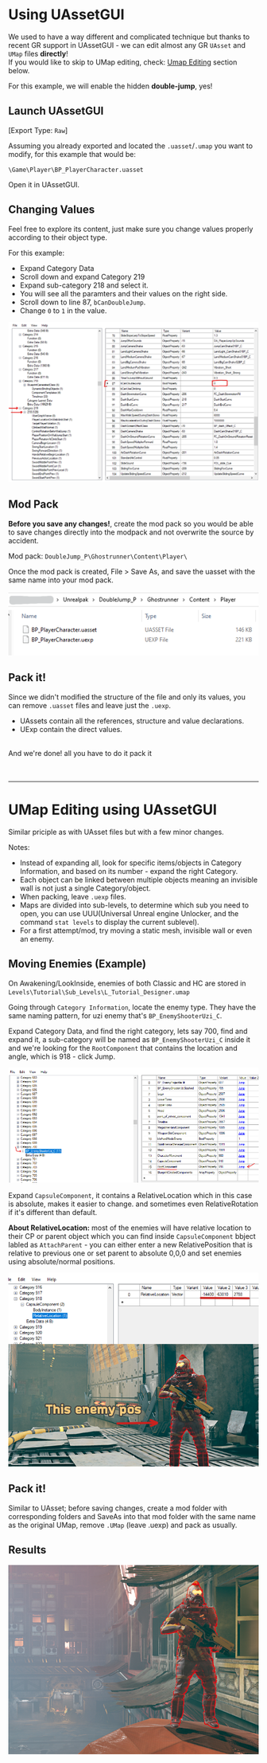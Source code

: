 # Using UAssetGUI

We used to have a way different and complicated technique but thanks to recent GR support in UAssetGUI - we can edit almost any GR `UAsset` and `UMap` files **directly**!
</br>
If you would like to skip to UMap editing, check: [Umap Editing](#umap-editing-using-uassetgui) section below.

For this example, we will enable the hidden **double-jump**, yes!


## Launch UAssetGUI
[Export Type: `Raw`]

Assuming you already exported and located the `.uasset`/`.umap` you want to modify, for this example that would be:
```
\Game\Player\BP_PlayerCharacter.uasset
```

Open it in UAssetGUI.

## Changing Values
Feel free to explore its content, just make sure you change values properly according to their object type.

For this example:
- Expand Category Data
- Scroll down and expand Category 219
- Expand sub-category 218 and select it.
- You will see all the paramters and their values on the right side.
- Scroll down to line 87, `bCanDoubleJump`.
- Change `0` to `1` in the value.

![](Images/uasset1.png)

## Mod Pack
**Before you save any changes!**, create the mod pack so you would be able to save changes directly into the modpack and not overwrite the source by accident.

Mod pack: `DoubleJump_P\Ghostrunner\Content\Player\`

Once the mod pack is created, File > Save As, and save the uasset with the same name into your mod pack.

![](Images/uasset2.png)


## Pack it!
Since we didn't modified the structure of the file and only its values, you can remove `.uasset` files and leave just the `.uexp`.</br>
- UAssets contain all the references, structure and value declarations.
- UExp contain the direct values.
</br>
And we're done! all you have to do it pack it
</br></br></br>

---

# UMap Editing using UAssetGUI

Similar priciple as with UAsset files but with a few minor changes.

Notes:
- Instead of expanding all, look for specific items/objects in Category Information, and based on its number - expand the right Category.
- Each object can be linked between multiple objects meaning an invisible wall is not just a single Category/object.
- When packing, leave `.uexp` files.
- Maps are divided into sub-levels, to determine which sub you need to open, you can use UUU(Universal Unreal engine Unlocker, and the command `stat levels` to display the current sublevel).
- For a first attempt/mod, try moving a static mesh, invisible wall or even an enemy.

## Moving Enemies (Example)
On Awakening/LookInside, enemies of both Classic and HC are stored in </br>
`Levels\Tutorial\Sub_Levels\L_Tutorial_Designer.umap`

Going through `Category Information`, locate the enemy type. They have the same naming pattern, for uzi enemy that's `BP_EnemyShooterUzi_C`.

Expand Category Data, and find the right category, lets say 700, find and expand it, a sub-category will be named as `BP_EnemyShooterUzi_C` inside it and we're looking for the `RootComponent` that contains the location and angle, which is 918 - click Jump.

![](Images/uasset3.png)

Expand `CapsuleComponent`, it contains a RelativeLocation which in this case is absolute, makes it easier to change. and sometimes even RelativeRotation if it's different than default.

**About RelativeLocation:** most of the enemies will have relative location to their CP or parent object which you can find inside `CapsuleComponent` bbject labled as `AttachParent` - you can either enter a new RelativePosition that is relative to previous one or set parent to absolute 0,0,0 and set enemies using absolute/normal positions. 

![](Images/uasset4.png)

## Pack it!
Similar to UAsset; before saving changes, create a mod folder with corresponding folders and SaveAs into that mod folder with the same name as the original UMap, remove `.UMap` (leave .uexp) and pack as usually.

## Results

![](Images/uasset5.png)